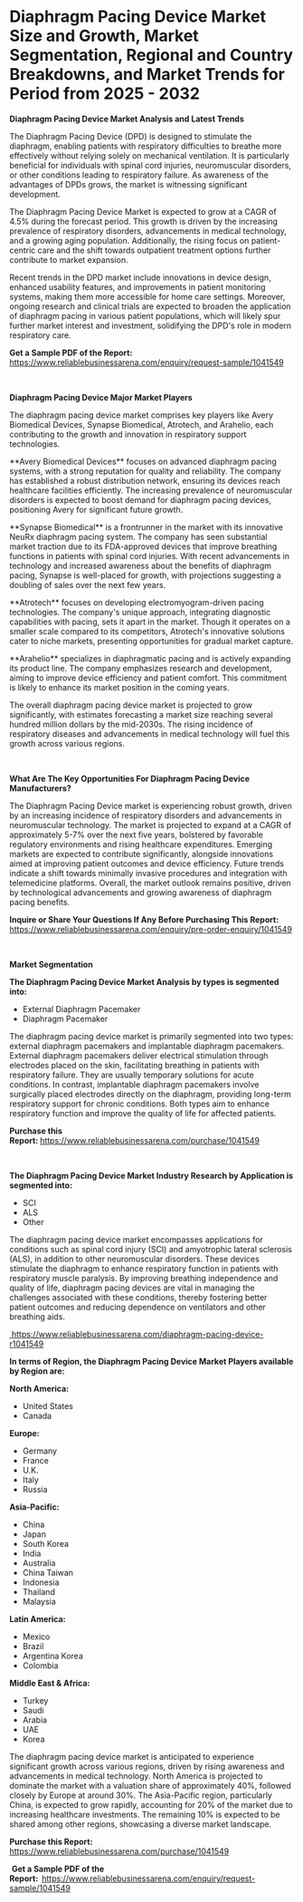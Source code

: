<p><h1>Diaphragm Pacing Device Market Size and Growth, Market Segmentation, Regional and Country Breakdowns, and Market Trends for Period from 2025 -  2032</h1></p><p><strong>Diaphragm Pacing Device Market Analysis and Latest Trends</strong></p>
<p><p>The Diaphragm Pacing Device (DPD) is designed to stimulate the diaphragm, enabling patients with respiratory difficulties to breathe more effectively without relying solely on mechanical ventilation. It is particularly beneficial for individuals with spinal cord injuries, neuromuscular disorders, or other conditions leading to respiratory failure. As awareness of the advantages of DPDs grows, the market is witnessing significant development.</p><p>The Diaphragm Pacing Device Market is expected to grow at a CAGR of 4.5% during the forecast period. This growth is driven by the increasing prevalence of respiratory disorders, advancements in medical technology, and a growing aging population. Additionally, the rising focus on patient-centric care and the shift towards outpatient treatment options further contribute to market expansion.</p><p>Recent trends in the DPD market include innovations in device design, enhanced usability features, and improvements in patient monitoring systems, making them more accessible for home care settings. Moreover, ongoing research and clinical trials are expected to broaden the application of diaphragm pacing in various patient populations, which will likely spur further market interest and investment, solidifying the DPD's role in modern respiratory care.</p></p>
<p><strong>Get a Sample PDF of the Report:&nbsp;</strong> <a href="https://www.reliablebusinessarena.com/enquiry/request-sample/1041549?utm_campaign=2514&utm_medium=2&utm_source=Github&utm_content=ia&utm_term=13042025&utm_id=diaphragm-pacing-device">https://www.reliablebusinessarena.com/enquiry/request-sample/1041549</a></p>
<p>&nbsp;</p>
<p><strong>Diaphragm Pacing Device Major Market Players</strong></p>
<p><p>The diaphragm pacing device market comprises key players like Avery Biomedical Devices, Synapse Biomedical, Atrotech, and Arahelio, each contributing to the growth and innovation in respiratory support technologies.</p><p>**Avery Biomedical Devices** focuses on advanced diaphragm pacing systems, with a strong reputation for quality and reliability. The company has established a robust distribution network, ensuring its devices reach healthcare facilities efficiently. The increasing prevalence of neuromuscular disorders is expected to boost demand for diaphragm pacing devices, positioning Avery for significant future growth.</p><p>**Synapse Biomedical** is a frontrunner in the market with its innovative NeuRx diaphragm pacing system. The company has seen substantial market traction due to its FDA-approved devices that improve breathing functions in patients with spinal cord injuries. With recent advancements in technology and increased awareness about the benefits of diaphragm pacing, Synapse is well-placed for growth, with projections suggesting a doubling of sales over the next few years.</p><p>**Atrotech** focuses on developing electromyogram-driven pacing technologies. The company's unique approach, integrating diagnostic capabilities with pacing, sets it apart in the market. Though it operates on a smaller scale compared to its competitors, Atrotech's innovative solutions cater to niche markets, presenting opportunities for gradual market capture.</p><p>**Arahelio** specializes in diaphragmatic pacing and is actively expanding its product line. The company emphasizes research and development, aiming to improve device efficiency and patient comfort. This commitment is likely to enhance its market position in the coming years.</p><p>The overall diaphragm pacing device market is projected to grow significantly, with estimates forecasting a market size reaching several hundred million dollars by the mid-2030s. The rising incidence of respiratory diseases and advancements in medical technology will fuel this growth across various regions.</p></p>
<p>&nbsp;</p>
<p><strong>What Are The Key Opportunities For Diaphragm Pacing Device Manufacturers?</strong></p>
<p><p>The Diaphragm Pacing Device market is experiencing robust growth, driven by an increasing incidence of respiratory disorders and advancements in neuromuscular technology. The market is projected to expand at a CAGR of approximately 5-7% over the next five years, bolstered by favorable regulatory environments and rising healthcare expenditures. Emerging markets are expected to contribute significantly, alongside innovations aimed at improving patient outcomes and device efficiency. Future trends indicate a shift towards minimally invasive procedures and integration with telemedicine platforms. Overall, the market outlook remains positive, driven by technological advancements and growing awareness of diaphragm pacing benefits.</p></p>
<p><strong>Inquire or Share Your Questions If Any Before Purchasing This Report:</strong> <a href="https://www.reliablebusinessarena.com/enquiry/pre-order-enquiry/1041549?utm_campaign=2514&utm_medium=2&utm_source=Github&utm_content=ia&utm_term=13042025&utm_id=diaphragm-pacing-device">https://www.reliablebusinessarena.com/enquiry/pre-order-enquiry/1041549</a></p>
<p>&nbsp;</p>
<p><strong>Market Segmentation</strong></p>
<p><strong>The Diaphragm Pacing Device Market Analysis by types is segmented into:</strong></p>
<p><ul><li>External Diaphragm Pacemaker</li><li>Diaphragm Pacemaker</li></ul></p>
<p><p>The diaphragm pacing device market is primarily segmented into two types: external diaphragm pacemakers and implantable diaphragm pacemakers. External diaphragm pacemakers deliver electrical stimulation through electrodes placed on the skin, facilitating breathing in patients with respiratory failure. They are usually temporary solutions for acute conditions. In contrast, implantable diaphragm pacemakers involve surgically placed electrodes directly on the diaphragm, providing long-term respiratory support for chronic conditions. Both types aim to enhance respiratory function and improve the quality of life for affected patients.</p></p>
<p><strong>Purchase this Report:&nbsp;</strong><a href="https://www.reliablebusinessarena.com/purchase/1041549?utm_campaign=2514&utm_medium=2&utm_source=Github&utm_content=ia&utm_term=13042025&utm_id=diaphragm-pacing-device">https://www.reliablebusinessarena.com/purchase/1041549</a></p>
<p>&nbsp;</p>
<p><strong>The Diaphragm Pacing Device Market Industry Research by Application is segmented into:</strong></p>
<p><ul><li>SCI</li><li>ALS</li><li>Other</li></ul></p>
<p><p>The diaphragm pacing device market encompasses applications for conditions such as spinal cord injury (SCI) and amyotrophic lateral sclerosis (ALS), in addition to other neuromuscular disorders. These devices stimulate the diaphragm to enhance respiratory function in patients with respiratory muscle paralysis. By improving breathing independence and quality of life, diaphragm pacing devices are vital in managing the challenges associated with these conditions, thereby fostering better patient outcomes and reducing dependence on ventilators and other breathing aids.</p></p>
<p><a href="https://www.reliablebusinessarena.com/diaphragm-pacing-device-r1041549?utm_campaign=2514&utm_medium=2&utm_source=Github&utm_content=ia&utm_term=13042025&utm_id=diaphragm-pacing-device">&nbsp;https://www.reliablebusinessarena.com/diaphragm-pacing-device-r1041549</a></p>
<p><strong>In terms of Region, the Diaphragm Pacing Device Market Players available by Region are:</strong></p>
<p>
    <p> <strong> North America: </strong>
        <ul>
            <li>United States</li>
            <li>Canada</li>
        </ul>
        </p> 
    <p> <strong> Europe: </strong>
        <ul>
            <li>Germany</li>
            <li>France</li>
            <li>U.K.</li>
            <li>Italy</li>
            <li>Russia</li>
        </ul>
        </p> 
    <p> <strong> Asia-Pacific: </strong>
        <ul>
            <li>China</li>
            <li>Japan</li>
            <li>South Korea</li>
            <li>India</li>
            <li>Australia</li>
            <li>China Taiwan</li>
            <li>Indonesia</li>
            <li>Thailand</li>
            <li>Malaysia</li>
        </ul>
        </p> 
    <p> <strong> Latin America: </strong>
        <ul>
            <li>Mexico</li>
            <li>Brazil</li>
            <li>Argentina Korea</li>
            <li>Colombia</li>
        </ul>
        </p> 
    <p> <strong> Middle East & Africa: </strong>
        <ul>
            <li>Turkey</li>
            <li>Saudi</li>
            <li>Arabia</li>
            <li>UAE</li>
            <li>Korea</li>
        </ul>
    </p>
    </p>
<p><p>The diaphragm pacing device market is anticipated to experience significant growth across various regions, driven by rising awareness and advancements in medical technology. North America is projected to dominate the market with a valuation share of approximately 40%, followed closely by Europe at around 30%. The Asia-Pacific region, particularly China, is expected to grow rapidly, accounting for 20% of the market due to increasing healthcare investments. The remaining 10% is expected to be shared among other regions, showcasing a diverse market landscape.</p></p>
<p><strong>Purchase this Report: </strong><a href="https://www.reliablebusinessarena.com/purchase/1041549?utm_campaign=2514&utm_medium=2&utm_source=Github&utm_content=ia&utm_term=13042025&utm_id=diaphragm-pacing-device">https://www.reliablebusinessarena.com/purchase/1041549</a></p>
<p>&nbsp;<strong>Get a Sample PDF of the Report:&nbsp;&nbsp;</strong><a href="https://www.reliablebusinessarena.com/enquiry/request-sample/1041549?utm_campaign=2514&utm_medium=2&utm_source=Github&utm_content=ia&utm_term=13042025&utm_id=diaphragm-pacing-device">https://www.reliablebusinessarena.com/enquiry/request-sample/1041549</a></p>
<p><strong></strong></p>
<p><p></p><p></p><p></p></p>
